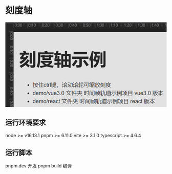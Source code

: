 # 刻度轴
![image](screenshot/demo1.png)

运行环境要求
-----------------------------------------------------------------------------------------------------------
node >= v16.13.1
pnpm >= 6.11.0
vite >= 3.1.0
typescript >= 4.6.4

运行脚本
-----------------------------------------------------------------------------------------------------------
pnpm dev 开发
pnpm build 编译